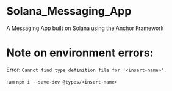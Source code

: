 # Solana_Messaging_App
A Messaging App built on Solana using the Anchor Framework


# Note on environment errors: 

Error: `Cannot find type definition file for '<insert-name>'.`

run 
`npm i --save-dev @types/<insert-name>`
